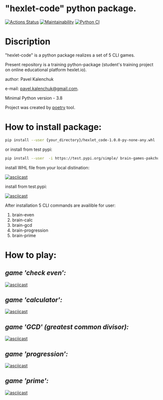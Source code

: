# "hexlet-code" python package.

[![Actions Status](https://github.com/pakchuk/python-project-lvl1/workflows/hexlet-check/badge.svg)](https://github.com/pakchuk/python-project-lvl1/actions)
[![Maintainability](https://api.codeclimate.com/v1/badges/cfcb2c51d4230c2fcbe1/maintainability)](https://codeclimate.com/github/pakchuk/python-project-lvl1/maintainability)
[![Python CI](https://github.com/pakchuk/python-project-lvl1/actions/workflows/pyci.yml/badge.svg)](https://github.com/pakchuk/python-project-lvl1/actions/workflows/pyci.yml)

# Discription
"hexlet-code" is a python package realizes a set of 5 CLI games.

Present repository is a training python-package
(student's training project on online educational platform hexlet.io).

author: Pavel Kalenchuk

e-mail: pavel.kalenchuk@gmail.com.

Minimal Python version - 3.8

Project was created by [poetry](https://python-poetry.org/) tool.


# How to install package:
```sh
pip install --user {your_directory}/hexlet_code-1.0.0-py-none-any.whl
```
or install from test pypi:
```sh
pip install --user  -i https://test.pypi.org/simple/ brain-games-pakchuk==1.0.1 --extra-index-url https://pypi.org/simple
```
install WHL file from your local distination:

[![asciicast](https://asciinema.org/a/SHDje9Atbso29rnEkwxcdajO1.svg)](https://asciinema.org/a/SHDje9Atbso29rnEkwxcdajO1)

install from test.pypi:

[![asciicast](https://asciinema.org/a/JUNxJvWhJN0WOhpwZ9Cj1rdwy.svg)](https://asciinema.org/a/JUNxJvWhJN0WOhpwZ9Cj1rdwy)


After installation 5 CLI commands are availible for user:
1. brain-even
2. brain-calc
3. brain-gcd
4. brain-progression
5. brain-prime

# How to play:

## _game 'check even':_
[![asciicast](https://asciinema.org/a/g1OyeTJShlKzUil6qrCXjLL7P.svg)](https://asciinema.org/a/g1OyeTJShlKzUil6qrCXjLL7P)

## _game 'calculator':_
[![asciicast](https://asciinema.org/a/4rABmt6peF6JzS4bkyXMbHyEC.svg)](https://asciinema.org/a/4rABmt6peF6JzS4bkyXMbHyEC)

## _game 'GCD' (greatest common divisor):_
[![asciicast](https://asciinema.org/a/4rABmt6peF6JzS4bkyXMbHyEC.svg)](https://asciinema.org/a/4rABmt6peF6JzS4bkyXMbHyEC)

## _game 'progression':_
[![asciicast](https://asciinema.org/a/AxcJcRWAWdv6E9AZRhIm5NTg7.svg)](https://asciinema.org/a/AxcJcRWAWdv6E9AZRhIm5NTg7)

## _game 'prime':_
[![asciicast](https://asciinema.org/a/7RnPXRp92fTfhhJbTDFWlengt.svg)](https://asciinema.org/a/7RnPXRp92fTfhhJbTDFWlengt)
